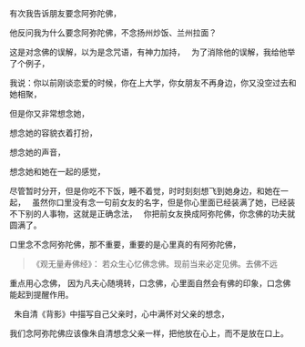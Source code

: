 有次我告诉朋友要念阿弥陀佛，

他反问我为什么要念阿弥陀佛，不念扬州炒饭、兰州拉面？

这是对念佛的误解，以为是念咒语，有神力加持，
&nbsp;
为了消除他的误解，我给他举了个例子，

我说：你以前刚谈恋爱的时候，你在上大学，你女朋友不再身边，你又没空过去和她相聚，

但是你又非常想念她，

想念她的容貌衣着打扮，

想念她的声音，

想念她和她在一起的感觉，

尽管暂时分开，但是你吃不下饭，睡不着觉，时时刻刻想飞到她身边，和她在一起，
&nbsp;
虽然你口里没有念一句前女友的名字，但是你心里面已经装满了她，已经装不下别的人事物，这就是正确念法，
&nbsp;
你把前女友换成阿弥陀佛，你念佛的功夫就圆满了。



口里念不念阿弥陀佛，那不重要，重要的是心里真的有阿弥陀佛，

> 《观无量寿佛经》：
> 若众生心忆佛念佛。现前当来必定见佛。去佛不远

重点用心念佛，
因为凡夫心随境转，口念佛，心里面自然会有佛的印象，口念佛能起到提醒作用。

&nbsp;
朱自清《背影》中描写自己父亲时，心中满怀对父亲的想念，

我们念阿弥陀佛应该像朱自清想念父亲一样，把他放在心上，而不是放在口上。